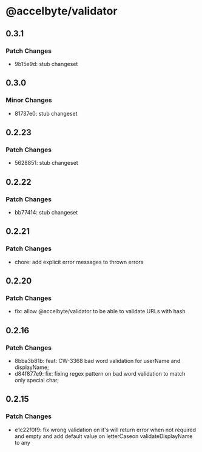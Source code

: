 # @accelbyte/validator

## 0.3.1

### Patch Changes

- 9b15e9d: stub changeset

## 0.3.0

### Minor Changes

- 81737e0: stub changeset

## 0.2.23

### Patch Changes

- 5628851: stub changeset

## 0.2.22

### Patch Changes

- bb77414: stub changeset

## 0.2.21

### Patch Changes

- chore: add explicit error messages to thrown errors

## 0.2.20

### Patch Changes

- fix: allow @accelbyte/validator to be able to validate URLs with hash

## 0.2.16

### Patch Changes

- 8bba3b81b: feat: CW-3368 bad word validation for userName and displayName;
- d84f877e9: fix: fixing regex pattern on bad word validation to match only special char;

## 0.2.15

### Patch Changes

- e1c22f0f9: fix wrong validation on it's will return error when not required and empty and add default value on letterCaseon validateDisplayName to any
